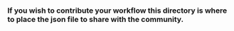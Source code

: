 ### If you wish to contribute your workflow this directory is where to place the json file to share with the community. 